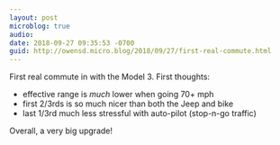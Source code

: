 ```yaml
---
layout: post
microblog: true
audio: 
date: 2018-09-27 09:35:53 -0700
guid: http://owensd.micro.blog/2018/09/27/first-real-commute.html
---
```

First real commute in with the Model 3. First thoughts:
  - effective range is *much* lower when going 70+ mph
  - first 2/3rds is so much nicer than both the Jeep and bike
  - last 1/3rd much less stressful with auto-pilot (stop-n-go traffic)

Overall, a very big upgrade!
